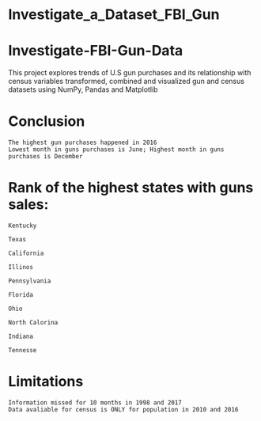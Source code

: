 # Investigate_a_Dataset_FBI_Gun

# Investigate-FBI-Gun-Data

This project explores trends of U.S gun purchases and its relationship with census variables transformed, combined and visualized gun and census datasets using NumPy, Pandas and Matplotlib

# Conclusion

    The highest gun purchases happened in 2016
    Lowest month in guns purchases is June; Highest month in guns purchases is December

# Rank of the highest states with guns sales:

    Kentucky

    Texas

    California

    Illinos

    Pennsylvania

    Florida

    Ohio

    North Calorina

    Indiana

    Tennesse

# Limitations

    Information missed for 10 months in 1998 and 2017
    Data avaliable for census is ONLY for population in 2010 and 2016
